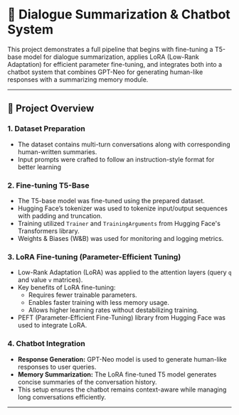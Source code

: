 # 🤖 Dialogue Summarization & Chatbot System

This project demonstrates a full pipeline that begins with fine-tuning a T5-base model for dialogue summarization, applies LoRA (Low-Rank Adaptation) for efficient parameter fine-tuning, and integrates both into a chatbot system that combines GPT-Neo for generating human-like responses with a summarizing memory module.

---

## 📌 Project Overview

### 1. Dataset Preparation
- The dataset contains multi-turn conversations along with corresponding human-written summaries.
- Input prompts were crafted to follow an instruction-style format for better learning

### 2. Fine-tuning T5-Base
- The T5-base model was fine-tuned using the prepared dataset.
- Hugging Face’s tokenizer was used to tokenize input/output sequences with padding and truncation.
- Training utilized `Trainer` and `TrainingArguments` from Hugging Face's Transformers library.
- Weights & Biases (W&B) was used for monitoring and logging metrics.

### 3. LoRA Fine-tuning (Parameter-Efficient Tuning)
- Low-Rank Adaptation (LoRA) was applied to the attention layers (query `q` and value `v` matrices).
- Key benefits of LoRA fine-tuning:
  - Requires fewer trainable parameters.
  - Enables faster training with less memory usage.
  - Allows higher learning rates without destabilizing training.
- PEFT (Parameter-Efficient Fine-Tuning) library from Hugging Face was used to integrate LoRA.

### 4. Chatbot Integration
- **Response Generation:** GPT-Neo model is used to generate human-like responses to user queries.
- **Memory Summarization:** The LoRA fine-tuned T5 model generates concise summaries of the conversation history.
- This setup ensures the chatbot remains context-aware while managing long conversations efficiently.

---

